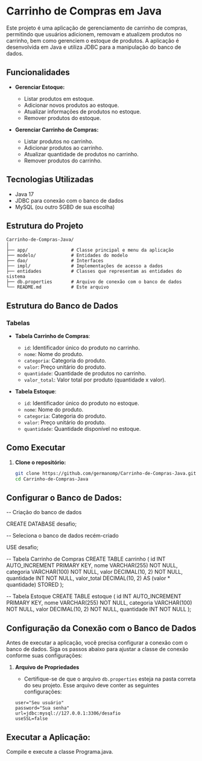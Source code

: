# Carrinho de Compras em Java

Este projeto é uma aplicação de gerenciamento de carrinho de compras, permitindo que usuários adicionem, removam e atualizem produtos no carrinho, bem como gerenciem o estoque de produtos. A aplicação é desenvolvida em Java e utiliza JDBC para a manipulação do banco de dados.

## Funcionalidades

- **Gerenciar Estoque:**
  - Listar produtos em estoque.
  - Adicionar novos produtos ao estoque.
  - Atualizar informações de produtos no estoque.
  - Remover produtos do estoque.

- **Gerenciar Carrinho de Compras:**
  - Listar produtos no carrinho.
  - Adicionar produtos ao carrinho.
  - Atualizar quantidade de produtos no carrinho.
  - Remover produtos do carrinho.

## Tecnologias Utilizadas

- Java 17
- JDBC para conexão com o banco de dados
- MySQL (ou outro SGBD de sua escolha)

## Estrutura do Projeto    
```plaintext
Carrinho-de-Compras-Java/
│
├── app/                # Classe principal e menu da aplicação
├── modelo/             # Entidades do modelo
├── dao/                # Interfaces
├── impl/               # Implementações de acesso a dados
├── entidades           # Classes que representam as entidades do sistema
├── db.properties       # Arquivo de conexão com o banco de dados
└── README.md           # Este arquivo
```

## Estrutura do Banco de Dados

### Tabelas

- **Tabela Carrinho de Compras**:
    - `id`: Identificador único do produto no carrinho.
    - `nome`: Nome do produto.
    - `categoria`: Categoria do produto.
    - `valor`: Preço unitário do produto.
    - `quantidade`: Quantidade de produtos no carrinho.
    - `valor_total`: Valor total por produto (quantidade x valor).

- **Tabela Estoque**:
    - `id`: Identificador único do produto no estoque.
    - `nome`: Nome do produto.
    - `categoria`: Categoria do produto.
    - `valor`: Preço unitário do produto.
    - `quantidade`: Quantidade disponível no estoque.

## Como Executar

1. **Clone o repositório:**
   ```bash
   git clone https://github.com/germanomp/Carrinho-de-Compras-Java.git
   cd Carrinho-de-Compras-Java

## Configurar o Banco de Dados:

-- Criação do banco de dados

CREATE DATABASE desafio;

-- Seleciona o banco de dados recém-criado

USE desafio;

-- Tabela Carrinho de Compras
CREATE TABLE carrinho (
    id INT AUTO_INCREMENT PRIMARY KEY,
    nome VARCHAR(255) NOT NULL,
    categoria VARCHAR(100) NOT NULL,
    valor DECIMAL(10, 2) NOT NULL,
    quantidade INT NOT NULL,
    valor_total DECIMAL(10, 2) AS (valor * quantidade) STORED
);

-- Tabela Estoque
CREATE TABLE estoque (
    id INT AUTO_INCREMENT PRIMARY KEY,
    nome VARCHAR(255) NOT NULL,
    categoria VARCHAR(100) NOT NULL,
    valor DECIMAL(10, 2) NOT NULL,
    quantidade INT NOT NULL
);

## Configuração da Conexão com o Banco de Dados

Antes de executar a aplicação, você precisa configurar a conexão com o banco de dados. Siga os passos abaixo para ajustar a classe de conexão conforme suas configurações:

1. **Arquivo de Propriedades**
   - Certifique-se de que o arquivo `db.properties` esteja na pasta correta do seu projeto. Esse arquivo deve conter as seguintes configurações:

   ```properties
   user="Seu usuário"
   password="Sua senha"
   url=jdbc:mysql://127.0.0.1:3306/desafio
   useSSL=false

## Executar a Aplicação:

Compile e execute a classe Programa.java.
